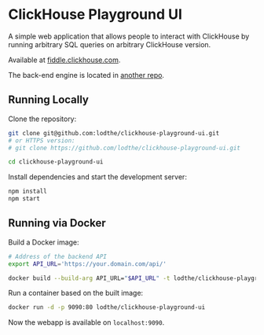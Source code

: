 # ClickHouse Playground UI

A simple web application that allows people to interact with ClickHouse by running arbitrary SQL queries on arbitrary ClickHouse version.

Available at [fiddle.clickhouse.com](https://fiddle.clickhouse.com/).

The back-end engine is located in [another repo](https://github.com/lodthe/clickhouse-playground).

## Running Locally

Clone the repository:
```bash
git clone git@github.com:lodthe/clickhouse-playground-ui.git
# or HTTPS version:
# git clone https://github.com/lodthe/clickhouse-playground-ui.git

cd clickhouse-playground-ui
```

Install dependencies and start the development server:
```bash
npm install
npm start
```

## Running via Docker

Build a Docker image:
```bash
# Address of the backend API
export API_URL='https://your.domain.com/api/'

docker build --build-arg API_URL="$API_URL" -t lodthe/clickhouse-playground-ui
```

Run a container based on the built image:
```bash
docker run -d -p 9090:80 lodthe/clickhouse-playground-ui
```

Now the webapp is available on `localhost:9090`.